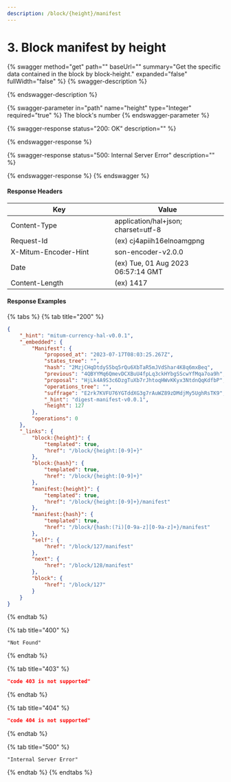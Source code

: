 ```yaml
---
description: /block/{height}/manifest
---
```


# 3. Block manifest by height

{% swagger method="get" path="" baseUrl="" summary="Get the specific data contained in the block by block-height." expanded="false" fullWidth="false" %}
{% swagger-description %}

{% endswagger-description %}

{% swagger-parameter in="path" name="height" type="Integer" required="true" %}
The block's number
{% endswagger-parameter %}

{% swagger-response status="200: OK" description="" %}

{% endswagger-response %}

{% swagger-response status="500: Internal Server Error" description="" %}

{% endswagger-response %}
{% endswagger %}



#### Response Headers

<table><thead><tr><th width="226">Key</th><th>Value</th></tr></thead><tbody><tr><td>Content-Type</td><td>application/hal+json; charset=utf-8</td></tr><tr><td>Request-Id</td><td>(ex) cj4apiih16elnoamgpng</td></tr><tr><td>X-Mitum-Encoder-Hint</td><td>son-encoder-v2.0.0</td></tr><tr><td>Date</td><td>(ex) Tue, 01 Aug 2023 06:57:14 GMT</td></tr><tr><td>Content-Length</td><td>(ex) 1417</td></tr></tbody></table>



#### Response Examples

{% tabs %}
{% tab title="200" %}
```json
{
    "_hint": "mitum-currency-hal-v0.0.1",
    "_embedded": {
        "Manifest": {
            "proposed_at": "2023-07-17T08:03:25.267Z",
            "states_tree": "",
            "hash": "2MzjCHqDtdyS5bq5rQu6XbTaR5mJVdShar4K8q6mxBeq",
            "previous": "4QBYYMq6QmevDCXBuU4fpLq3ckHYbgSScwYfMqa7oa9h",
            "proposal": "HjLk4A9S3c6DzgTuXb7rJhtoqHWvKKyx3NtdnQqKdfbP",
            "operations_tree": "",
            "suffrage": "E2rk7KVFU76YGTddXG3g7rAuWZ89zDMdjMy5UghRsTK9",
            "_hint": "digest-manifest-v0.0.1",
            "height": 127
        },
        "operations": 0
    },
    "_links": {
        "block:{height}": {
            "templated": true,
            "href": "/block/{height:[0-9]+}"
        },
        "block:{hash}": {
            "templated": true,
            "href": "/block/{height:[0-9]+}"
        },
        "manifest:{height}": {
            "templated": true,
            "href": "/block/{height:[0-9]+}/manifest"
        },
        "manifest:{hash}": {
            "templated": true,
            "href": "/block/{hash:(?i)[0-9a-z][0-9a-z]+}/manifest"
        },
        "self": {
            "href": "/block/127/manifest"
        },
        "next": {
            "href": "/block/128/manifest"
        },
        "block": {
            "href": "/block/127"
        }
    }
}
```
{% endtab %}

{% tab title="400" %}
```
"Not Found"
```
{% endtab %}

{% tab title="403" %}
```json
"code 403 is not supported"
```
{% endtab %}

{% tab title="404" %}
```json
"code 404 is not supported"
```
{% endtab %}

{% tab title="500" %}
```
"Internal Server Error"
```
{% endtab %}
{% endtabs %}

